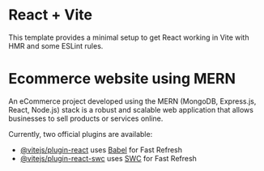 # React + Vite

This template provides a minimal setup to get React working in Vite with HMR and some ESLint rules.

# Ecommerce website using MERN
An eCommerce project developed using the MERN (MongoDB, Express.js, React, Node.js) stack is a robust and scalable web application that allows businesses to sell products or services online.  

Currently, two official plugins are available:

- [@vitejs/plugin-react](https://github.com/vitejs/vite-plugin-react/blob/main/packages/plugin-react/README.md) uses [Babel](https://babeljs.io/) for Fast Refresh
- [@vitejs/plugin-react-swc](https://github.com/vitejs/vite-plugin-react-swc) uses [SWC](https://swc.rs/) for Fast Refresh
